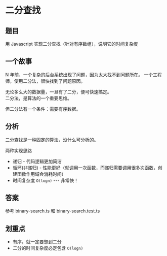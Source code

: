 # 二分查找

## 题目

用 Javascript 实现二分查找（针对有序数组），说明它的时间复杂度

## 一个故事

N 年前，一个复杂的后台系统出现了问题，因为太大找不到问题所在。
一个工程师，使用二分法，很快找到了问题原因。

无论多么大的数据量，一旦有了二分，便可快速搞定。<br>
二分法，是算法的一个重要思维。

但二分法有一个条件：需要有序数据。

## 分析

二分查找是一种固定的算法，没什么可分析的。

两种实现思路
- 递归 - 代码逻辑更加简洁
- 循环(非递归) - 性能更好（就调用一次函数，而递归需要调用很多次函数，创建函数作用域会消耗时间）
- 时间复杂度 `O(logn)` --- 非常快！

## 答案

参考 binary-search.ts 和 binary-search.test.ts

## 划重点

- 有序，就一定要想到二分
- 二分的时间复杂度必定包含 `O(logn)`
